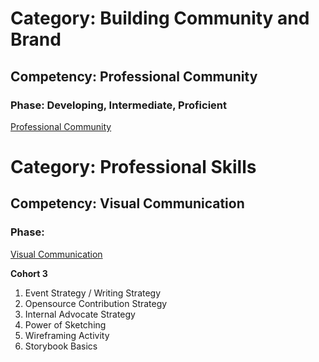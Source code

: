 # Category: Building Community and Brand
## Competency: Professional Community
### Phase: Developing, Intermediate, Proficient

[Professional Community](../building_community_and_brand/professional_commiunity.md)

# Category: Professional Skills
## Competency: Visual Communication
### Phase:

[Visual Communication](../professional_skills/visual_communication.md)

**Cohort 3**
1. Event Strategy / Writing Strategy
2. Opensource Contribution Strategy
3. Internal Advocate Strategy
4. Power of Sketching
5. Wireframing Activity
6. Storybook Basics
